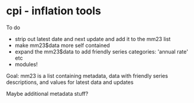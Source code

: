 
# cpi - inflation tools

<!-- badges: start -->
<!-- badges: end -->

To do

- strip out latest date and next update and add it to the mm23 list
- make mm23$data more self contained
- expand the mm23$data to add friendly series categories: 'annual rate' etc
- modules!

Goal: mm23 is a list containing metadata, data with friendly series descriptions,
and values for latest data and updates

Maybe additional metadata stuff?


